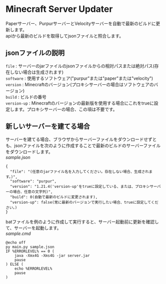 # Minecraft Server Updater
Paperサーバー、PurpurサーバーとVelocityサーバーを自動で最新のビルドに更新します。\
apiから最新のビルドを取得してjsonファイルと照合します。

## jsonファイルの説明
`file` : サーバーのjarファイルのjsonファイルからの相対パスまたは絶対パス(存在しない場合は生成されます)\
`software` : 使用するソフトウェア("purpur"または"paper"または"velocity")\
`version` : Minecraftのバージョン(プロキシサーバーの場合はソフトウェアのバージョン)\
`build` : ビルドの番号\
`version-up` : Minecraftのバージョンの最新版を使用する場合にこれをtrueに設定します。プロキシサーバーの場合、この項は不要です。

## 新しいサーバーを建てる場合
サーバーを建てる場合、ブラウザからサーバーファイルをダウンロードせずとも、jsonファイルを次のように作成することで最新のビルドのサーバーファイルをダウンロードします。\
_sample.json_
```
{
  "file": "(任意のjarファイル名を入力してください。存在しない場合、生成されます。)",
  "software": "purpur",
  "version": "1.21.4('version-up'をtrueに設定している、または、プロキシサーバーの場合、任意の文字列)",
  "build": 0(自動で最新のビルドに変更されます),
  "version-up": false(常に最新のバージョンで実行したい場合、trueに設定してください。)
}
```
batファイルを例のように作成して実行すると、サーバー起動前に更新を確認して、サーバーを起動します。\
_sample.cmd_
```
@echo off
py main.py sample.json
IF %ERRORLEVEL% == 0 (
    java -Xmx4G -Xms4G -jar server.jar
    pause
) ELSE (
    echo %ERRORLEVEL%
    pause
)
```
